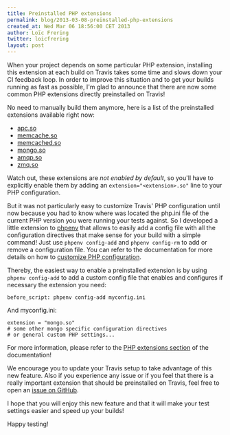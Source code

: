 ```yaml
---
title: Preinstalled PHP extensions
permalink: blog/2013-03-08-preinstalled-php-extensions
created_at: Wed Mar 06 18:56:00 CET 2013
author: Loïc Frering
twitter: loicfrering
layout: post
---
```


When your project depends on some particular PHP extension, installing this
extension at each build on Travis takes some time and slows down your CI
feedback loop. In order to improve this situation and to get your builds
running as fast as possible, I'm glad to announce that there are now some
common PHP extensions directly preinstalled on Travis!

No need to manually build them anymore, here is a list of the preinstalled
extensions available right now:

* [apc.so](http://php.net/apc)
* [memcache.so](http://php.net/memcache)
* [memcached.so](http://php.net/memcached)
* [mongo.so](http://php.net/mongo)
* [amqp.so](http://php.net/amqp)
* [zmq.so](http://php.zero.mq/)

Watch out, these extensions are *not enabled by default*, so you'll have to
explicitly enable them by adding an `extension="<extension>.so"` line to your
PHP configuration.

But it was not particularly easy to customize Travis' PHP configuration until
now because you had to know where was located the php.ini file of the current
PHP version you were running your tests against. So I developed a little
extension to [phpenv](https://github.com/CHH/phpenv) that allows to easily add
a config file with all the configuration directives that make sense for your
build with a simple command! Just use `phpenv config-add` and `phpenv
config-rm` to add or remove a configuration file. You can refer to the
documentation for more details on how to [customize PHP
configuration](http://about.travis-ci.org/docs/user/languages/php/#Custom-PHP-configuration).

Thereby, the easiest way to enable a preinstalled extension is by using `phpenv
config-add` to add a custom config file that enables and configures if necessary
the extension you need:

    before_script: phpenv config-add myconfig.ini

And myconfig.ini:

    extension = "mongo.so"
    # some other mongo specific configuration directives
    # or general custom PHP settings...

For more information, please refer to the [PHP extensions
section](http://about.travis-ci.org/docs/user/languages/php/#PHP-extensions) of
the documentation!

We encourage you to update your Travis setup to take advantage of this new
feature. Also if you experience any issue or if you feel that there is a really
important extension that should be preinstalled on Travis, feel free to open an
[issue on GitHub](https://github.com/travis-ci/travis-ci/issues).

I hope that you will enjoy this new feature and that it will make your test
settings easier and speed up your builds!

Happy testing!
